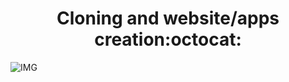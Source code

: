 <h1 align="center"> Cloning and website/apps creation:octocat: </h1>

![IMG](https://dkrn4sk0rn31v.cloudfront.net/2018/01/17135411/html.png)
